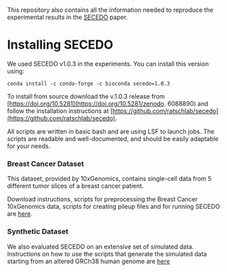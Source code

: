 This repository also contains all the information needed to reproduce the experimental results in the [SECEDO](https://www.biorxiv.org/content/10.1101/2021.11.08.467510v3) paper.
# Installing SECEDO
We used SECEDO v1.0.3 in the experiments. You can install this version using:
````console
conda install -c conda-forge -c bioconda secedo=1.0.3
````
To install from source download the v.1.0.3 release from [https://doi.org/10.5281](https://doi.org/10.5281/zenodo.
6088890) and follow the installation instructions at
[https://github.com/ratschlab/secedo](https://github.com/ratschlab/secedo).


All scripts are written in basic bash and are using LSF to launch jobs. The scripts are readable and well-documented,
and should be easily adaptable for your needs.


### Breast Cancer Dataset
  This dataset, provided by 10xGenomics, contains single-cell data from 5 different tumor slices of a breast cancer patient.

  Download instructions, scripts for preprocessing the Breast Cancer 10xGenomics data, scripts for creating pileup 
  files and for running SECEDO are [here](https://github.com/danieldanciu/secedo-experiments/tree/main/breast_cancer).

### Synthetic Dataset
  We also evaluated SECEDO on an extensive set of simulated data. Instructions on how to use the scripts that generate the simulated data starting from an altered GRCh38 human genome are [here](https://github.com/danieldanciu/secedo-experiments/tree/main/varsim)


